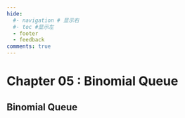 ```yaml
---
hide:
  #- navigation # 显示右
  #- toc #显示左
  - footer
  - feedback
comments: true
--- 
```


# Chapter 05 : Binomial Queue

## Binomial Queue

